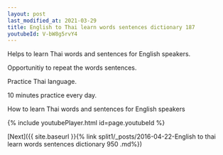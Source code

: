 ```yaml
---
layout: post
last_modified_at: 2021-03-29
title: English to Thai learn words sentences dictionary 187 
youtubeId: V-bW8g5rvY4
---
```

 
 
Helps to learn Thai words and sentences for English speakers.

Opportunitiy to repeat the words sentences. 

Practice Thai language. 
 
10 minutes practice every day. 
 
How to learn Thai words and sentences for English speakers 
 
{% include youtubePlayer.html id=page.youtubeId %}
 
 
[Next]({{ site.baseurl }}{% link  split1/_posts/2016-04-22-English to thai learn words sentences dictionary 950 .md%})
 
